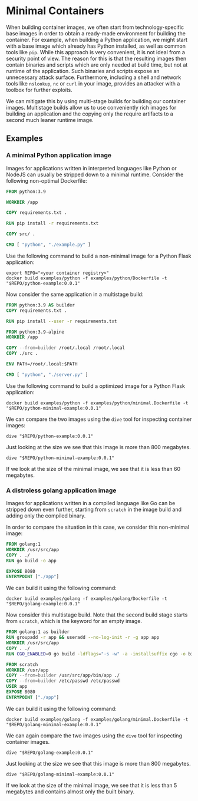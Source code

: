 # Minimal Containers

When building container images, we often start from technology-specific base images in order to obtain a ready-made environment for building the container. For example, when building a Python application, we might start with a base image which already has Python installed, as well as common tools like `pip`. While this approach is very convenient, it is not ideal from a security point of view. The reason for this is that the resulting images then contain binaries and scripts which are only needed at build time, but not at runtime of the application. Such binaries and scripts expose an unnecessary attack surface. Furthermore, including a shell and network tools like `nslookup`, `nc` or `curl` in your image, provides an attacker with a toolbox for further exploits.

We can mitigate this by using multi-stage builds for building our container images. Multistage builds allow us to use conveniently rich images for building an application and the copying only the require artifacts to a second much leaner runtime image.

## Examples

### A minimal Python application image

Images for applications written in interpreted languages like Python or NodeJS can usually be stripped down to a minimal runtime. Consider the following non-optimal Dockerfile:

```Dockerfile
FROM python:3.9

WORKDIR /app

COPY requirements.txt .

RUN pip install -r requirements.txt

COPY src/ .

CMD [ "python", "./example.py" ]
```

Use the following command to build a non-minimal image for a Python Flask application:

```shell
export REPO="<your container registry>"
docker build examples/python -f examples/python/Dockerfile -t "$REPO/python-example:0.0.1"
```

Now consider the same application in a multistage build:

```Dockerfile
FROM python:3.9 AS builder
COPY requirements.txt .

RUN pip install --user -r requirements.txt

FROM python:3.9-alpine
WORKDIR /app

COPY --from=builder /root/.local /root/.local
COPY ./src .

ENV PATH=/root/.local:$PATH

CMD [ "python", "./server.py" ]
```

Use the following command to build a optimized image for a Python Flask application:

```shell
docker build examples/python -f examples/python/minimal.Dockerfile -t "$REPO/python-minimal-example:0.0.1"
```

We can compare the two images using the `dive` tool for inspecting container images:

```shell
dive "$REPO/python-example:0.0.1"
```

Just looking at the size we see that this image is more than 800 megabytes.

```shell
dive "$REPO/python-minimal-example:0.0.1"
```

If we look at the size of the minimal image, we see that it is less than 60 megabytes.

### A distroless golang application image

Images for applications written in a compiled language like Go can be stripped down even further, starting from `scratch` in the image build and adding only the compiled binary.

In order to compare the situation in this case, we consider this non-minimal image:

```Dockerfile
FROM golang:1
WORKDIR /usr/src/app
COPY . ./
RUN go build -o app

EXPOSE 8080
ENTRYPOINT ["./app"]
```

We can build it using the following command:

```shell
docker build examples/golang -f examples/golang/Dockerfile -t "$REPO/golang-example:0.0.1"
```

Now consider this multistage build. Note that the second build stage starts from `scratch`, which is the keyword for an empty image.

```Dockerfile
FROM golang:1 as builder
RUN groupadd -r app && useradd --no-log-init -r -g app app
WORKDIR /usr/src/app
COPY . ./
RUN CGO_ENABLED=0 go build -ldflags="-s -w" -a -installsuffix cgo -o bin/app

FROM scratch
WORKDIR /usr/app
COPY --from=builder /usr/src/app/bin/app ./
COPY --from=builder /etc/passwd /etc/passwd
USER app
EXPOSE 8080
ENTRYPOINT ["./app"]
```

We can build it using the following command:

```shell
docker build examples/golang -f examples/golang/minimal.Dockerfile -t "$REPO/golang-minimal-example:0.0.1"
```

We can again compare the two images using the `dive` tool for inspecting container images.

```shell
dive "$REPO/golang-example:0.0.1"
```

Just looking at the size we see that this image is more than 800 megabytes.

```shell
dive "$REPO/golang-minimal-example:0.0.1"
```

If we look at the size of the minimal image, we see that it is less than 5 megabytes and contains almost only the built binary.
